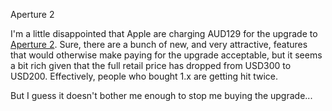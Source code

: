 Aperture 2

I'm a little disappointed that Apple are charging AUD129 for the
upgrade to [Aperture 2][1]. Sure, there are a bunch of new, and very
attractive, features that would otherwise make paying for the upgrade
acceptable, but it seems a bit rich given that the full retail price
has dropped from USD300 to USD200. Effectively, people who bought 1.x
are getting hit twice.

But I guess it doesn't bother me enough to stop me buying the
upgrade...

[1]: http://www.apple.com/aperture/
